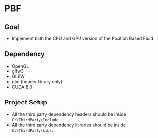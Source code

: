 
# PBF

## Goal

- Implement both the CPU and GPU version of the Position Based Fluid

## Dependency

- OpenGL
- glfw3
- GLEW
- glm (header library only)
- CUDA 8.0

## Project Setup

- All the third party dependency headers should be inside `C:\ThirdParty\Include`.
- All the third party dependency libraries should be inside `C:\ThirdParty\Libs`.